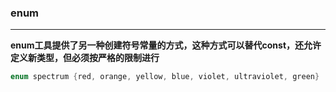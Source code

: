 ### enum

***



**enum工具提供了另一种创建符号常量的方式，这种方式可以替代const，还允许定义新类型，但必须按严格的限制进行**

```c++
enum spectrum {red, orange, yellow, blue, violet, ultraviolet, green}
```

